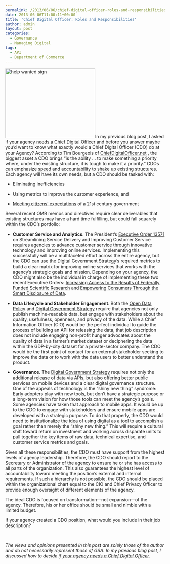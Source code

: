 ```yaml
---
permalink: /2013/06/06/chief-digital-officer-roles-and-responsibilities/
date: 2013-06-06T11:00:11+00:00
title: 'Chief Digital Officer: Roles and Responsibilities'
author: admin
layout: post
categories:
  - Governance
  - Managing Digital
tags:
  - API
  - Department of Commerce
---
```


<p dir="ltr">
  <a href="https://s3.amazonaws.com/sitesusa/wp-content/uploads/sites/212/2013/06/Help-Wanted-CDO-1-284x220.jpg"><img class="alignright size-full wp-image-124722" src="https://s3.amazonaws.com/sitesusa/wp-content/uploads/sites/212/2013/06/Help-Wanted-CDO-1-284x220.jpg" alt="help wanted sign" width="284" height="220" /></a>In my previous blog post, I asked if <a title="Does Your Agency Need A Chief Digital Officer?" href="https://www.digitalgov.gov/2013/05/30/does-your-agency-need-a-chief-digital-officer-2/">your agency needs a Chief Digital Officer</a> and before you answer maybe you’d want to know what exactly would a Chief Digital Officer (CDO) do at your Agency? According to Tim Bourgeois of <a href="http://www.chiefdigitalofficer.net/">ChiefDigitalOfficer.net</a> , the biggest asset a CDO brings &#8220;is the ability … to make something a priority where, under the existing structure, it is tough to make it a priority.&#8221; CDOs can emphasize <a href="http://fedscoop.com/time-is-of-essence-in-government-innovation/">speed</a> and accountability to shake up existing structures. Each agency will have its own needs, but a CDO  should be tasked with:
</p>

  * <p dir="ltr">
      Eliminating inefficiencies
    </p>

  * <p dir="ltr">
      Using metrics to improve the customer experience, and
    </p>

  * <p dir="ltr">
      <a href="http://www.whitehouse.gov/sites/default/files/omb/egov/digital-government/digital-government.html">Meeting citizens’ expectations</a> of a 21st century government
    </p>

<p dir="ltr">
  Several recent OMB memos and directives require clear deliverables that existing structures may have a hard time fulfilling, but could fall squarely within the CDO’s portfolio:
</p>

  * <p dir="ltr">
      <strong> Customer Service and Analytics</strong>. The President’s <a href="http://www.whitehouse.gov/sites/default/files/omb/memoranda/2011/m11-24.pdf">Executive Order 13571</a> on Streamlining Service Delivery and Improving Customer Service requires agencies to advance customer service through innovative technology and improving online services. Implementing this successfully will be a multifaceted effort across the entire agency, but the CDO can use the Digital Government Strategy’s required metrics to build a clear matrix for improving online services that works with the agency’s strategic goals and mission. Depending on your agency, the CDO might also be the individual in charge of implementing these two recent Executive Orders: <a href="http://www.whitehouse.gov/sites/default/files/microsites/ostp/ostp_public_access_memo_2013.pdf">Increasing Access to the Results of Federally Funded Scientific Research</a> and <a href="http://www.whitehouse.gov/blog/2013/05/30/empowering-consumers-through-smart-disclosure-data">Empowering Consumers Through the Smart Disclosure of Data</a>.
    </p>

  * <p dir="ltr">
      <strong>Data Lifecycle and Stakeholder Engagement</strong>. Both the <a href="http://www.whitehouse.gov/blog/2013/05/09/landmark-steps-liberate-open-data">Open Data Policy</a> and <a href="http://www.whitehouse.gov/sites/default/files/omb/egov/digital-government/digital-government.html">Digital Government Strategy</a> require that agencies not only publish machine-readable data, but engage with stakeholders about the quality, usefulness, openness, and privacy of the data. While a Chief Information Officer (CIO) would be the perfect individual to guide the process of building an API for releasing the data, that job description does not include engaging non-profit hunger advocates about the quality of data in a farmer’s market dataset or deciphering the data within the GDP-by-city dataset for a private-sector company. The CDO would be the first point of contact for an external stakeholder seeking to improve the data or to work with the data users to better understand the product.
    </p>

  * <p dir="ltr">
      <strong>Governance</strong>. The <a href="http://www.whitehouse.gov/sites/default/files/omb/egov/digital-government/digital-government.html">Digital Government Strategy</a> requires not only the additional release of data via APIs, but also offering better public services on mobile devices and a clear digital governance structure. One of the appeals of technology is the &#8220;shiny new thing&#8221; syndrome: Early adopters play with new tools, but don’t have a strategic purpose or a long-term vision for how those tools can meet the agency’s goals.  Some agencies have taken that approach to mobile apps. It would be up to the CDO to engage with stakeholders and ensure mobile apps are developed with a strategic purpose. To do that properly, the CDO would need to institutionalize the idea of using digital as a tool to accomplish a goal rather than merely  the &#8220;shiny new thing.&#8221; This will require a cultural shift toward return on investment and working across disparate units to pull together the key items of raw data, technical expertise, and customer service metrics and goals.
    </p>

Given all these responsibilities, the CDO must have support from the highest levels of agency leadership. Therefore, the CDO should report to the Secretary or Administrator of the agency to ensure he or she has access to all parts of the organization. This also guarantees the highest level of accountability toward meeting the position’s external and internal requirements. If such a hierarchy is not possible, the CDO should be placed within the organizational chart equal to the CIO and Chief Privacy Officer to provide enough oversight of different elements of the agency.

<p dir="ltr" style="text-align: left">
  The ideal CDO is focused on transformation—not expansion—of the agency. Therefore, his or her office should be small and nimble with a limited budget.
</p>

<p dir="ltr">
  If your agency created a CDO position, what would you include in their job description?
</p>

&nbsp;

<p dir="ltr">
  <em>The views and opinions presented in this post are solely those of the author and do not necessarily represent those of  GSA.  In my previous blog post, I discussed how to decide if <a href="http://blog.howto.gov/2013/05/30/does-your-agency-need-a-chief-digital-officer/">your agency needs a Chief Digital Officer</a>.</em>
</p>